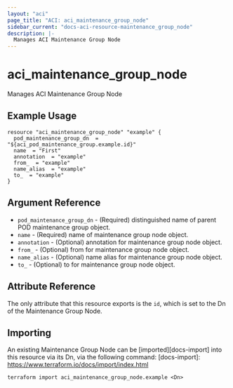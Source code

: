 ```yaml
---
layout: "aci"
page_title: "ACI: aci_maintenance_group_node"
sidebar_current: "docs-aci-resource-maintenance_group_node"
description: |-
  Manages ACI Maintenance Group Node
---
```


# aci_maintenance_group_node #
Manages ACI Maintenance Group Node

## Example Usage ##

```hcl
resource "aci_maintenance_group_node" "example" {
  pod_maintenance_group_dn  = "${aci_pod_maintenance_group.example.id}"
  name  = "First"
  annotation  = "example"
  from_  = "example"
  name_alias  = "example"
  to_  = "example"
}
```


## Argument Reference ##

* `pod_maintenance_group_dn` - (Required) distinguished name of parent POD maintenance group object.
* `name` - (Required) name of maintenance group node object.
* `annotation` - (Optional) annotation for maintenance group node object.
* `from_` - (Optional) from for maintenance group node object.
* `name_alias` - (Optional) name alias for maintenance group node object.
* `to_` - (Optional) to for maintenance group node object.



## Attribute Reference

The only attribute that this resource exports is the `id`, which is set to the
Dn of the Maintenance Group Node.

## Importing ##

An existing Maintenance Group Node can be [imported][docs-import] into this resource via its Dn, via the following command:
[docs-import]: https://www.terraform.io/docs/import/index.html


```
terraform import aci_maintenance_group_node.example <Dn>
```